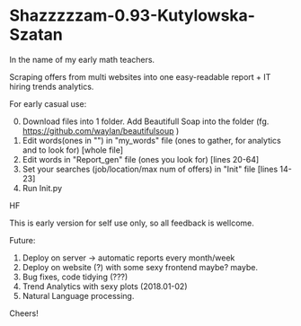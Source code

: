 # Shazzzzzam-0.93-Kutylowska-Szatan
In the name of my early math teachers. 

Scraping offers from multi websites into one easy-readable report + IT hiring trends analytics.


For early casual use:

0. Download files into 1 folder. Add Beautifull Soap into the folder (fg. https://github.com/waylan/beautifulsoup )
1. Edit words(ones in "") in "my_words" file (ones to gather, for analytics and to look for) [whole file]
2. Edit words in "Report_gen" file (ones you look for) [lines 20-64]
3. Set your searches (job/location/max num of offers) in "Init" file [lines 14-23]
4. Run Init.py

HF

This is early version for self use only, so all feedback is wellcome.

Future:
1. Deploy on server -> automatic reports every month/week
2. Deploy on website (?) with some sexy frontend maybe? maybe.
3. Bug fixes, code tidying (???)
4. Trend Analytics with sexy plots (2018.01-02)
5. Natural Language processing.

Cheers!
